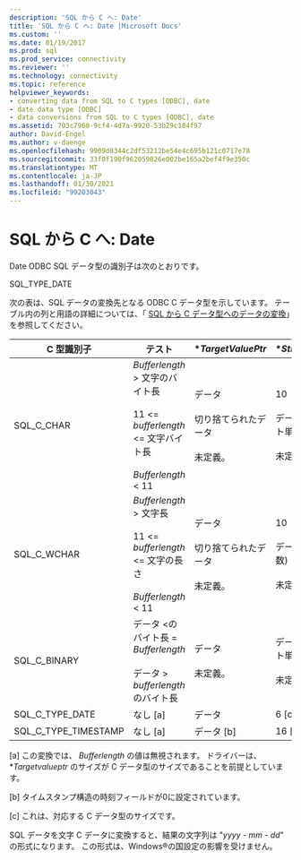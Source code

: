 ```yaml
---
description: 'SQL から C へ: Date'
title: 'SQL から C へ: Date |Microsoft Docs'
ms.custom: ''
ms.date: 01/19/2017
ms.prod: sql
ms.prod_service: connectivity
ms.reviewer: ''
ms.technology: connectivity
ms.topic: reference
helpviewer_keywords:
- converting data from SQL to C types [ODBC], date
- date data type [ODBC]
- data conversions from SQL to C types [ODBC], date
ms.assetid: 703c7960-9cf4-4d7a-9920-53b29c184f97
author: David-Engel
ms.author: v-daenge
ms.openlocfilehash: 9909d0344c2df53212be54e4c695b121c0717e78
ms.sourcegitcommit: 33f0f190f962059826e002be165a2bef4f9e350c
ms.translationtype: MT
ms.contentlocale: ja-JP
ms.lasthandoff: 01/30/2021
ms.locfileid: "99203043"
---
```

# <a name="sql-to-c-date"></a>SQL から C へ: Date
Date ODBC SQL データ型の識別子は次のとおりです。  
  
 SQL_TYPE_DATE  
  
 次の表は、SQL データの変換先となる ODBC C データ型を示しています。 テーブル内の列と用語の詳細については、「 [SQL から C データ型へのデータの変換](../../../odbc/reference/appendixes/converting-data-from-sql-to-c-data-types.md)」を参照してください。  
  
|C 型識別子|テスト|**TargetValuePtr*|**StrLen_or_IndPtr*|SQLSTATE|  
|-----------------------|----------|------------------------|----------------------------|--------------|  
|SQL_C_CHAR|*Bufferlength* > 文字のバイト長<br /><br /> 11 <= *bufferlength* <= 文字バイト長<br /><br /> *Bufferlength* < 11|データ<br /><br /> 切り捨てられたデータ<br /><br /> 未定義。|10<br /><br /> データの長さ (バイト単位)<br /><br /> 未定義。|該当なし<br /><br /> 01004<br /><br /> 22003|  
|SQL_C_WCHAR|*Bufferlength* > 文字長<br /><br /> 11 <= *bufferlength* <= 文字の長さ<br /><br /> *Bufferlength* < 11|データ<br /><br /> 切り捨てられたデータ<br /><br /> 未定義。|10<br /><br /> データの長さ (文字数)<br /><br /> 未定義。|該当なし<br /><br /> 01004<br /><br /> 22003|  
|SQL_C_BINARY|データ <のバイト長 = *Bufferlength*<br /><br /> データ > *bufferlength* のバイト長|データ<br /><br /> 未定義。|データの長さ (バイト単位)<br /><br /> 未定義。|該当なし<br /><br /> 22003|  
|SQL_C_TYPE_DATE|なし [a]|データ|6 [c]|該当なし|  
|SQL_C_TYPE_TIMESTAMP|なし [a]|データ [b]|16 [c]|該当なし|  
  
 [a] この変換では、 *Bufferlength* の値は無視されます。 ドライバーは、**Targetvalueptr* のサイズが C データ型のサイズであることを前提としています。  
  
 [b] タイムスタンプ構造の時刻フィールドが0に設定されています。  
  
 [c] これは、対応する C データ型のサイズです。  
  
 SQL データを文字 C データに変換すると、結果の文字列は "*yyyy* - *mm* - *dd*" の形式になります。 この形式は、Windows®の国設定の影響を受けません。

